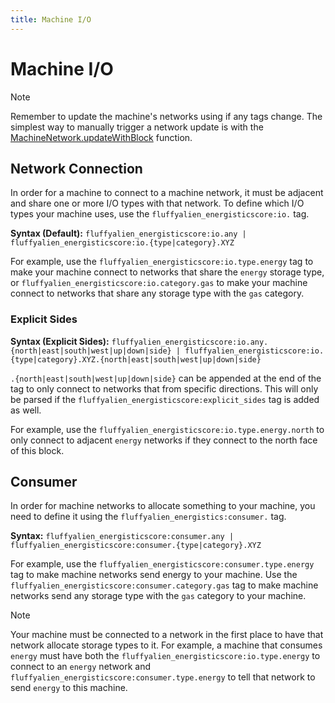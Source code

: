 ```yaml
---
title: Machine I/O
---
```


# Machine I/O

> [!note]
> Remember to update the machine's networks using if any tags change. The simplest way to manually trigger a network update is with the [MachineNetwork.updateWithBlock](https://fluffyalien1422.github.io/bedrock-energistics-core/api/classes/API.MachineNetwork.html#updateWithBlock) function.

## Network Connection

In order for a machine to connect to a machine network, it must be adjacent and share one or more I/O types with that network.
To define which I/O types your machine uses, use the `fluffyalien_energisticscore:io.` tag.

**Syntax (Default):** `fluffyalien_energisticscore:io.any | fluffyalien_energisticscore:io.{type|category}.XYZ`

For example, use the `fluffyalien_energisticscore:io.type.energy` tag to make your machine connect to networks that share the `energy` storage type, or `fluffyalien_energisticscore:io.category.gas` to make your machine connect to networks that share any storage type with the `gas` category.

### Explicit Sides

**Syntax (Explicit Sides):** `fluffyalien_energisticscore:io.any.{north|east|south|west|up|down|side} | fluffyalien_energisticscore:io.{type|category}.XYZ.{north|east|south|west|up|down|side}`

`.{north|east|south|west|up|down|side}` can be appended at the end of the tag to only connect to networks that from specific directions. This will only be parsed if the `fluffyalien_energisticscore:explicit_sides` tag is added as well.

For example, use the `fluffyalien_energisticscore:io.type.energy.north` to only connect to adjacent `energy` networks if they connect to the north face of this block.

## Consumer

In order for machine networks to allocate something to your machine, you need to define it using the `fluffyalien_energistics:consumer.` tag.

**Syntax:** `fluffyalien_energisticscore:consumer.any | fluffyalien_energisticscore:consumer.{type|category}.XYZ`

For example, use the `fluffyalien_energisticscore:consumer.type.energy` tag to make machine networks send energy to your machine. Use the `fluffyalien_energisticscore:consumer.category.gas` tag to make machine networks send any storage type with the `gas` category to your machine.

> [!note]
> Your machine must be connected to a network in the first place to have that network allocate storage types to it. For example, a machine that consumes `energy` must have both the `fluffyalien_energisticscore:io.type.energy` to connect to an `energy` network and `fluffyalien_energisticscore:consumer.type.energy` to tell that network to send `energy` to this machine.
